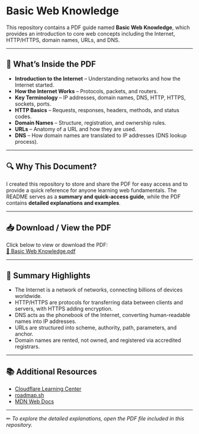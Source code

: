 # Basic Web Knowledge

This repository contains a PDF guide named **Basic Web Knowledge**, which provides an introduction to core web concepts including the Internet, HTTP/HTTPS, domain names, URLs, and DNS.

---

## 📄 What’s Inside the PDF
- **Introduction to the Internet** – Understanding networks and how the Internet started.  
- **How the Internet Works** – Protocols, packets, and routers.  
- **Key Terminology** – IP addresses, domain names, DNS, HTTP, HTTPS, sockets, ports.  
- **HTTP Basics** – Requests, responses, headers, methods, and status codes.  
- **Domain Names** – Structure, registration, and ownership rules.  
- **URLs** – Anatomy of a URL and how they are used.  
- **DNS** – How domain names are translated to IP addresses (DNS lookup process).

---

## 🔍 Why This Document?
I created this repository to store and share the PDF for easy access and to provide a quick reference for anyone learning web fundamentals. The README serves as a **summary and quick-access guide**, while the PDF contains **detailed explanations and examples**.

---

## 📥 Download / View the PDF
Click below to view or download the PDF:  
[📄 Basic Web Knowledge.pdf](./Basic%20Web%20Knowledge.pdf)

---

## 🧾 Summary Highlights
- The Internet is a network of networks, connecting billions of devices worldwide.  
- HTTP/HTTPS are protocols for transferring data between clients and servers, with HTTPS adding encryption.  
- DNS acts as the phonebook of the Internet, converting human-readable names into IP addresses.  
- URLs are structured into scheme, authority, path, parameters, and anchor.  
- Domain names are rented, not owned, and registered via accredited registrars.

---

## 📚 Additional Resources
- [Cloudflare Learning Center](https://www.cloudflare.com/learning/)  
- [roadmap.sh](https://roadmap.sh/)  
- [MDN Web Docs](https://developer.mozilla.org/)  

---

✏ *To explore the detailed explanations, open the PDF file included in this repository.*
